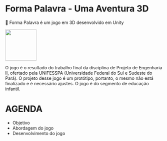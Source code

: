 # Forma Palavra - Uma Aventura 3D
🚀 Forma Palavra é um jogo em 3D desenvolvido em Unity
<p align="left"><img src="https://simpleicons.org/icons/unity.svg" width="100" height="100"></p>

O jogo é o resultado do trabalho final da disciplina de Projeto de Engenharia II, ofertado pela UNIFESSPA (Universidade Federal do Sul e Sudeste do Pará). O projeto desse jogo é um protótipo, portanto, o mesmo não está finalizado e é necessário ajustes. O jogo é do segmento de educação infantil.

# AGENDA

* Objetivo
* Abordagem do jogo
* Desenvolvimento do jogo

